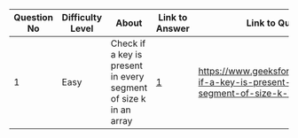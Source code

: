 Question No | Difficulty Level | About | Link to Answer | Link to Question
------------|------------------|-------|----------------|-----------------
1 | Easy | Check if a key is present in every segment of size k in an array | [1](/JayeshThatte/geeksforgeekssolutions/blob/main/Arrays/1.py)| https://www.geeksforgeeks.org/check-if-a-key-is-present-in-every-segment-of-size-k-in-an-array/
